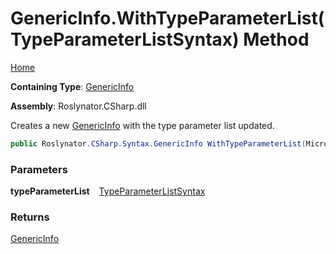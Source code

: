 # GenericInfo\.WithTypeParameterList\(TypeParameterListSyntax\) Method

[Home](../../../../../README.md)

**Containing Type**: [GenericInfo](../README.md)

**Assembly**: Roslynator\.CSharp\.dll

  
Creates a new [GenericInfo](../README.md) with the type parameter list updated\.

```csharp
public Roslynator.CSharp.Syntax.GenericInfo WithTypeParameterList(Microsoft.CodeAnalysis.CSharp.Syntax.TypeParameterListSyntax typeParameterList)
```

### Parameters

**typeParameterList** &ensp; [TypeParameterListSyntax](https://docs.microsoft.com/en-us/dotnet/api/microsoft.codeanalysis.csharp.syntax.typeparameterlistsyntax)

### Returns

[GenericInfo](../README.md)

